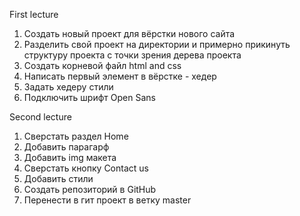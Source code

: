 First lecture
1. Создать новый проект для вёрстки нового сайта
2. Разделить свой проект на директории и примерно прикинуть структуру проекта с точки зрения дерева проекта
3. Создать корневой файл html and css
4. Написать первый элемент в вёрстке - хедер
5. Задать хедеру стили
6. Подключить шрифт Open Sans

Second lecture
1. Сверстать раздел Home
2. Добавить парагарф
3. Добавить img макета
4. Сверстать кнопку Contact us
5. Добавить стили
6. Создать репозиторий в GitHub
7. Перенести в гит проект в ветку master